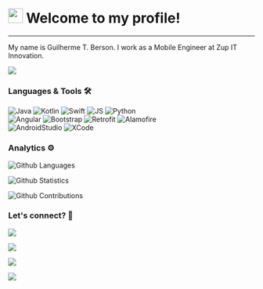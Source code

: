 




<h1><img src="https://emojis.slackmojis.com/emojis/images/1531849430/4246/blob-sunglasses.gif?1531849430" width="30"/> 
Welcome to my profile! </h1> <hr>

My name is Guilherme T. Berson. I work as a Mobile Engineer at Zup IT Innovation.

![](http://estruyf-github.azurewebsites.net/api/VisitorHit?user=karontyy&repo=karontyy&countColorcountColor)

### Languages & Tools 🛠  
![Java](https://img.shields.io/badge/-Java-05122A?style=flat&color=green)&nbsp;![Kotlin](https://img.shields.io/badge/-Kotlin-05122A?style=flat&color=green)&nbsp;![Swift](https://img.shields.io/badge/-Swift-05122A?style=flat&color=green)&nbsp;![JS](https://img.shields.io/badge/-JS-05122A?style=flat&color=green)&nbsp;![Python](https://img.shields.io/badge/-Python-05122A?style=flat&color=green)&nbsp;  
![Angular](https://img.shields.io/badge/-Angular-05122A?style=flat&color=orange)&nbsp;![Bootstrap](https://img.shields.io/badge/-Bootstrap-05122A?style=flat&color=orange)&nbsp;![Retrofit](https://img.shields.io/badge/-Retrofit-05122A?style=flat&color=orange)&nbsp;![Alamofire](https://img.shields.io/badge/-Alamofire-05122A?style=flat&color=orange)&nbsp;  
![AndroidStudio](https://img.shields.io/badge/-AndroidStudio-05122A?style=flat&color=gray)&nbsp;![XCode](https://img.shields.io/badge/-XCode-05122A?style=flat&color=gray)&nbsp;  


### Analytics ⚙️

![Github Languages](https://github-readme-stats.vercel.app/api/top-langs/?username=karontyy&layout=compact&count_private=true)

![Github Statistics](https://github-readme-stats.vercel.app/api/?username=karontyy&count_private=true&show_icons=true)

![Github Contributions](https://github-readme-streak-stats.herokuapp.com/?user=karontyy&hide_border=true)

### Let's connect? 🤝

<p align="left">

<a href="https://www.linkedin.com/in/guilhermeberson"><img 
src="https://img.shields.io/badge/-LinkedIn-0077B5?style=flat&logo=Linkedin&logoColor=white"/></a>

<a href="https://twitter.com/karontyy_"><img 
src="https://img.shields.io/badge/-Twitter-%231DA1F2?style=flat&logo=twitter&logoColor=white"/></a>

<a href="https://instagram.com/guilhermeberson"><img 
src="https://img.shields.io/badge/-Instagram-E4405F?style=flat&logo=instagram&logoColor=white"/></a>

<a href="https://medium.com/@guilhermeberson"><img 
src="https://img.shields.io/badge/-Medium-%2312100E?style=flat&logo=medium&logoColor=white"/></a>

</p>
